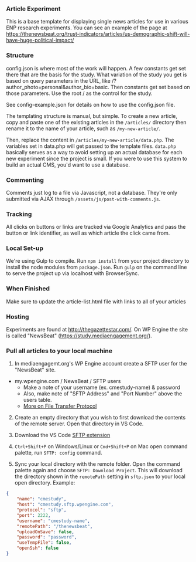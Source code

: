 ### Article Experiment
This is a base template for displaying single news articles for use in various ENP research experiments. You can see an example of the page at https://thenewsbeat.org/trust-indicators/articles/us-demographic-shift-will-have-huge-political-impact/

### Structure
config.json is where most of the work will happen. A few constants get set there that are the basis for the study. What variation of the study you get is based on query parameters in the URL, like /?author_photo=personal&author_bio=basic. Then constants get set based on those parameters. Use the root / as the control for the study.

See config-example.json for details on how to use the config.json file.

The templating structure is manual, but simple. To create a new article, copy and paste one of the existing articles in the <code>/articles/</code> directory then rename it to the name of your article, such as <code>/my-new-article/</code>.

Then, replace the content in <code>/articles/my-new-article/data.php</code>. The variables set in data.php will get passed to the template files. <code>data.php</code> basically serves as a way to avoid setting up an actual database for each new experiment since the project is small. If you were to use this system to build an actual CMS, you'd want to use a database.

### Commenting
Comments just log to a file via Javascript, not a database. They're only submitted via AJAX through <code>/assets/js/post-with-comments.js</code>.

### Tracking
All clicks on buttons or links are tracked via Google Analytics and pass the button or link identifier, as well as which article the click came from.

### Local Set-up
We're using Gulp to compile. Run <code>npm install</code> from your project directory to install the node modules from <code>package.json</code>. Run <code>gulp</code> on the command line to serve the project up via localhost with BrowserSync.

### When Finished
Make sure to update the article-list.html file with links to all of your articles

### Hosting
Experiments are found at http://thegazettestar.com/. On WP Engine the site is called "NewsBeat" (https://study.mediaengagement.org/).

### Pull all articles to your local machine
1) In mediaengagemt.org's WP Engine account create a SFTP user for the "NewsBeat" site.
  - my.wpengine.com / NewsBeat / SFTP users
	- Make a note of your username (ex. cmestudy-name) & password
	- Also, make note of "SFTP Address" and "Port Number" above the users table.
	- [More on File Transfer Protocol](https://wpengine.com/support/sftp/?_gl=1*xsahx9*_ga*MTUyNTgyMTM0MS4xNjc2NDIwODk4*_ga_9HX6WG40N2*MTY4MTI1MDk0MS4xNi4xLjE2ODEyNTEyMzMuMC4wLjA.)
	
2) Create an empty directory that you wish to first download the contents of the remote server. Open that directory in VS Code.

3) Download the VS Code [SFTP extension](https://marketplace.visualstudio.com/items?itemName=Natizyskunk.sftp)

4) `Ctrl+Shift+P` on Windows/Linux or `Cmd+Shift+P` on Mac open command palette, run `SFTP: config` command.

5) Sync your local directory with the remote folder. Open the command palette again and choose `SFTP: Download Project`. This will download the directory shown in the `remotePath` setting in `sftp.json` to your local open directory. Example:

```json
{
    "name": "cmestudy",
    "host": "cmestudy.sftp.wpengine.com",
    "protocol": "sftp",
    "port": 2222,
    "username": "cmestudy-name",
    "remotePath": "/thenewsbeat",
    "uploadOnSave": false,
    "password": "password",
    "useTempFile": false,
    "openSsh": false
}
```